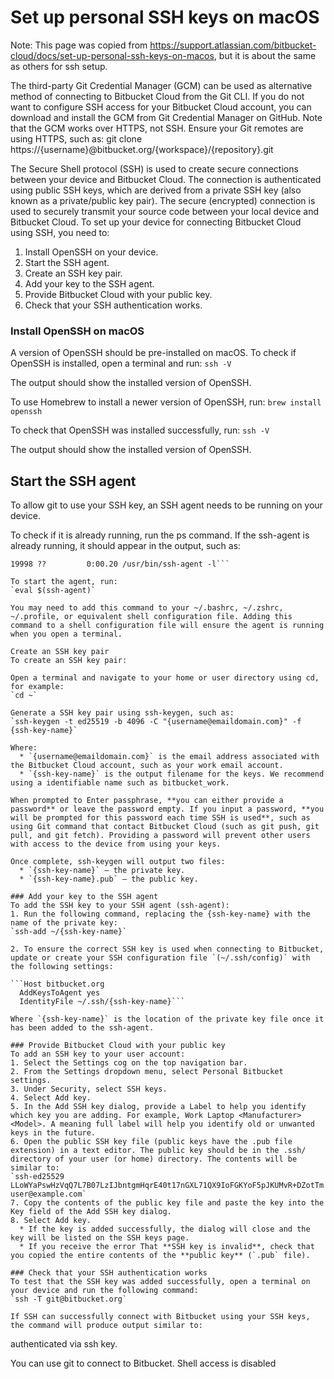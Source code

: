 
# Set up personal SSH keys on macOS

Note: This page was copied from https://support.atlassian.com/bitbucket-cloud/docs/set-up-personal-ssh-keys-on-macos,
but it is about the same as others for ssh setup.

The third-party Git Credential Manager (GCM) can be used as alternative method of connecting to Bitbucket Cloud from the Git CLI. If you do not want to configure SSH access for your Bitbucket Cloud account, you can download and install the GCM from Git Credential Manager on GitHub. Note that the GCM works over HTTPS, not SSH. Ensure your Git remotes are using HTTPS, such as:
git clone https://{username}@bitbucket.org/{workspace}/{repository}.git

The Secure Shell protocol (SSH) is used to create secure connections between your device and Bitbucket Cloud. The connection is authenticated using public SSH keys, which are derived from a private SSH key (also known as a private/public key pair). The secure (encrypted) connection is used to securely transmit your source code between your local device and Bitbucket Cloud. To set up your device for connecting Bitbucket Cloud using SSH, you need to:

1. Install OpenSSH on your device.
2. Start the SSH agent.
3. Create an SSH key pair.
4. Add your key to the SSH agent.
5. Provide Bitbucket Cloud with your public key.
6. Check that your SSH authentication works.

### Install OpenSSH on macOS
A version of OpenSSH should be pre-installed on macOS. To check if OpenSSH is installed, open a terminal and run:
`ssh -V`

The output should show the installed version of OpenSSH.

To use Homebrew to install a newer version of OpenSSH, run:
`brew install openssh`

To check that OpenSSH was installed successfully, run:
`ssh -V`

The output should show the installed version of OpenSSH.

## Start the SSH agent
To allow git to use your SSH key, an SSH agent needs to be running on your device.

To check if it is already running, run the ps command. If the ssh-agent is already running, it should appear in the output, such as:

```$ ps -ax | grep ssh-agent
19998 ??         0:00.20 /usr/bin/ssh-agent -l```

To start the agent, run:
`eval $(ssh-agent)`

You may need to add this command to your ~/.bashrc, ~/.zshrc, ~/.profile, or equivalent shell configuration file. Adding this command to a shell configuration file will ensure the agent is running when you open a terminal. 

Create an SSH key pair
To create an SSH key pair:

Open a terminal and navigate to your home or user directory using cd, for example:
`cd ~`

Generate a SSH key pair using ssh-keygen, such as:
`ssh-keygen -t ed25519 -b 4096 -C "{username@emaildomain.com}" -f {ssh-key-name}`

Where:
  * `{username@emaildomain.com}` is the email address associated with the Bitbucket Cloud account, such as your work email account.
  * `{ssh-key-name}` is the output filename for the keys. We recommend using a identifiable name such as bitbucket_work.

When prompted to Enter passphrase, **you can either provide a password** or leave the password empty. If you input a password, **you will be prompted for this password each time SSH is used**, such as using Git command that contact Bitbucket Cloud (such as git push, git pull, and git fetch). Providing a password will prevent other users with access to the device from using your keys.

Once complete, ssh-keygen will output two files:
  * `{ssh-key-name}` — the private key.
  * `{ssh-key-name}.pub` — the public key.

### Add your key to the SSH agent
To add the SSH key to your SSH agent (ssh-agent):
1. Run the following command, replacing the {ssh-key-name} with the name of the private key:
`ssh-add ~/{ssh-key-name}`

2. To ensure the correct SSH key is used when connecting to Bitbucket, update or create your SSH configuration file `(~/.ssh/config)` with the following settings:

```Host bitbucket.org
  AddKeysToAgent yes
  IdentityFile ~/.ssh/{ssh-key-name}```

Where `{ssh-key-name}` is the location of the private key file once it has been added to the ssh-agent.

### Provide Bitbucket Cloud with your public key
To add an SSH key to your user account:
1. Select the Settings cog on the top navigation bar.
2. From the Settings dropdown menu, select Personal Bitbucket settings.
3. Under Security, select SSH keys.
4. Select Add key.
5. In the Add SSH key dialog, provide a Label to help you identify which key you are adding. For example, Work Laptop <Manufacturer> <Model>. A meaning full label will help you identify old or unwanted keys in the future.
6. Open the public SSH key file (public keys have the .pub file extension) in a text editor. The public key should be in the .ssh/ directory of your user (or home) directory. The contents will be similar to:
`ssh-ed25529 LLoWYaPswHzVqQ7L7B07LzIJbntgmHqrE40t17nGXL71QX9IoFGKYoF5pJKUMvR+DZotTm user@example.com`
7. Copy the contents of the public key file and paste the key into the Key field of the Add SSH key dialog.
8. Select Add key.
  * If the key is added successfully, the dialog will close and the key will be listed on the SSH keys page.
  * If you receive the error That **SSH key is invalid**, check that you copied the entire contents of the **public key** (`.pub` file).

### Check that your SSH authentication works
To test that the SSH key was added successfully, open a terminal on your device and run the following command:
`ssh -T git@bitbucket.org`

If SSH can successfully connect with Bitbucket using your SSH keys, the command will produce output similar to:

```
authenticated via ssh key.

You can use git to connect to Bitbucket. Shell access is disabled
```
